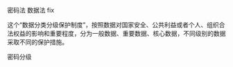 密码法  数据法 fix

这个“数据分类分级保护制度”，按照数据对国家安全、公共利益或者个人、组织合法权益的影响和重要程度，分为一般数据、重要数据、核心数据，不同级别的数据采取不同的保护措施。

密码分级

